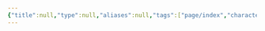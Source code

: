 ```yaml
---
{"title":null,"type":null,"aliases":null,"tags":["page/index","character","page"],"cssclasses":["paper","justified"],"created":"20/10/2024 - 04:58 PM","updated":"21/10/2024 - 12:24 AM","encoded":"Character%20Index.md","link":null,"publish":true,"draft":false,"path":"content/index.md","permalink":"/content/index/","PassFrontmatter":true}
---
```


